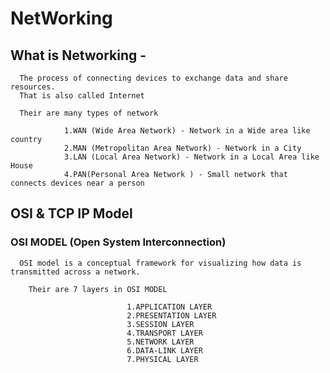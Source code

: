 # NetWorking

## What is Networking - 
    
      The process of connecting devices to exchange data and share resources.
      That is also called Internet 

      Their are many types of network 

                1.WAN (Wide Area Network) - Network in a Wide area like country
                2.MAN (Metropolitan Area Network) - Network in a City 
                3.LAN (Local Area Network) - Network in a Local Area like House
                4.PAN(Personal Area Network ) - Small network that connects devices near a person


## OSI & TCP IP Model    
     
### OSI MODEL (Open System Interconnection)     
      OSI model is a conceptual framework for visualizing how data is transmitted across a network.
        
        Their are 7 layers in OSI MODEL 
                              
                              1.APPLICATION LAYER
                              2.PRESENTATION LAYER
                              3.SESSION LAYER
                              4.TRANSPORT LAYER
                              5.NETWORK LAYER
                              6.DATA-LINK LAYER
                              7.PHYSICAL LAYER
                   

